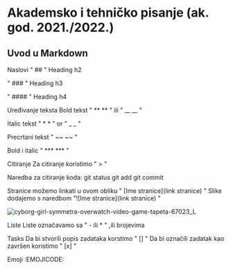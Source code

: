 # Akademsko i tehničko pisanje (ak. god. 2021./2022.)


## Uvod u Markdown

Naslovi
" ## " Heading h2

" ### " Heading h3

" #### " Heading h4


Uređivanje teksta
Bold tekst " ** ** "  ili " __ __ "

Italic tekst " * * " or " _ _ "

Precrtani tekst " ~~ ~~ "

Bold i italic " *** *** "


Citiranje
Za citiranje koristimo " > "


Naredba za citiranje koda:
git status
git add
git commit


Stranice možemo linkati u ovom obliku " [Ime stranice](link stranice) "
Slike dodajemo s naredbom "![Ime stranice](link stranice) "

![cyborg-girl-symmetra-overwatch-video-game-tapeta-67023_L](https://user-images.githubusercontent.com/95430189/145297597-541fb1e4-b882-4b0a-8ce4-0e484be14965.jpg)

Liste
Liste označavamo sa " - ili * " ,ili brojevima

Tasks
Da bi stvorili popis zadataka korstimo " [] "
Da bi označili zadatak kao završen koristimo " [x] "

Emoji
:EMOJICODE:






 
 
